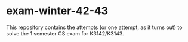 # exam-winter-42-43
This repository contains the attempts (or one attempt, as it turns out) to solve the 1 semester CS exam for K3142/K3143.

